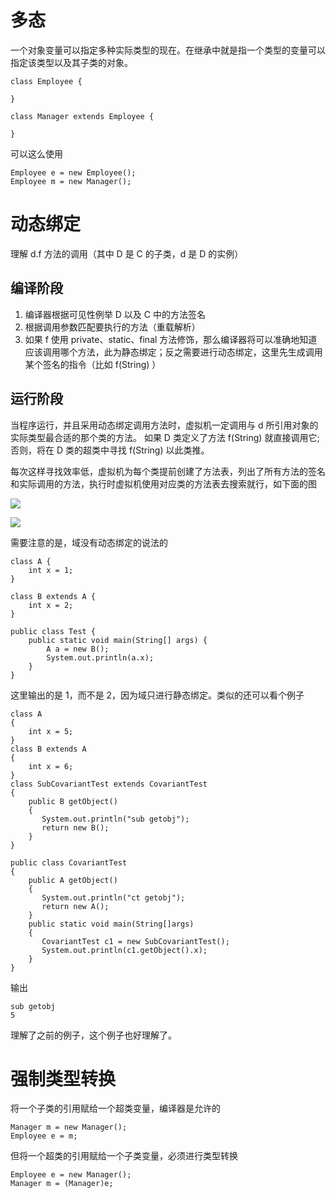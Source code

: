 # 多态

一个对象变量可以指定多种实际类型的现在。在继承中就是指一个类型的变量可以指定该类型以及其子类的对象。

```
class Employee {
    
}

class Manager extends Employee {
    
}
```

可以这么使用

```
Employee e = new Employee();
Employee m = new Manager();
```

# 动态绑定

理解 d.f 方法的调用（其中 D 是 C 的子类，d 是 D 的实例）

## 编译阶段

1. 编译器根据可见性例举 D 以及 C 中的方法签名
2. 根据调用参数匹配要执行的方法（重载解析）
3. 如果 f 使用 private、static、final 方法修饰，那么编译器将可以准确地知道应该调用哪个方法，此为静态绑定；反之需要进行动态绑定，这里先生成调用某个签名的指令（比如 f(String) ）

## 运行阶段

当程序运行，并且采用动态绑定调用方法时，虚拟机一定调用与 d 所引用对象的实际类型最合适的那个类的方法。 如果 D 类定义了方法 f(String) 就直接调用它; 否则，将在 D 类的超类中寻找 f(String) 以此类推。

每次这样寻找效率低，虚拟机为每个类提前创建了方法表，列出了所有方法的签名和实际调用的方法，执行时虚拟机使用对应类的方法表去搜索就行，如下面的图

![](http://mweb.kevinbai.com/images/16027742303580.jpg)

![](http://mweb.kevinbai.com/images/16027742371393.jpg)

需要注意的是，域没有动态绑定的说法的

```
class A {
    int x = 1;
}

class B extends A {
    int x = 2;
}

public class Test {
    public static void main(String[] args) {
        A a = new B();
        System.out.println(a.x);
    }
}
```

这里输出的是 1，而不是 2，因为域只进行静态绑定。类似的还可以看个例子

```
class A 
{
    int x = 5;
} 
class B extends A 
{
    int x = 6;
} 
class SubCovariantTest extends CovariantTest 
{
    public B getObject() 
    {
       System.out.println("sub getobj");
       return new B();
    }
}

public class CovariantTest 
{
    public A getObject() 
    {
       System.out.println("ct getobj");
       return new A();
    } 
    public static void main(String[]args) 
    {
       CovariantTest c1 = new SubCovariantTest();
       System.out.println(c1.getObject().x);
    }
}
```

输出

```
sub getobj
5
```

理解了之前的例子，这个例子也好理解了。

# 强制类型转换

将一个子类的引用赋给一个超类变量，编译器是允许的

```
Manager m = new Manager();
Employee e = m;
```

但将一个超类的引用赋给一个子类变量，必须进行类型转换

```
Employee e = new Manager();
Manager m = (Manager)e;
```
